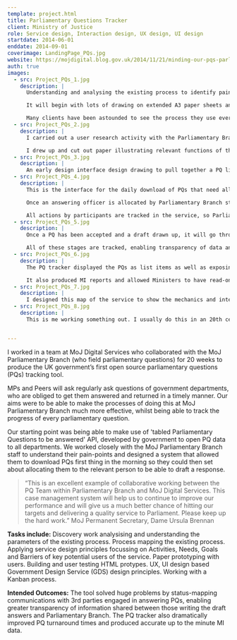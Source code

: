 ```yaml
---
template: project.html
title: Parliamentary Questions Tracker
client: Ministry of Justice
role: Service design, Interaction design, UX design, UI design
startdate: 2014-06-01
enddate: 2014-09-01
coverimage: LandingPage_PQs.jpg
website: https://mojdigital.blog.gov.uk/2014/11/21/minding-our-pqs-parliamentary-questions-tracker/
auth: true
images:
  - src: Project_PQs_1.jpg
    description: |
      Understanding and analysing the existing process to identify pain-points and opportunities to change or improve the service is the place that I start with most projects.

      It will begin with lots of drawing on extended A3 paper sheets and will eventually become a designed artefact to be used by the team and the stakeholders.

      Many clients have been astounded to see the process they use every day plotted out as a process map.
  - src: Project_PQs_2.jpg
    description: |
      I carried out a user research activity with the Parliamentary Branch staff to understand how they might percieve a user interface for the job that they do.

      I drew up and cut out paper illustrating relevant functions of the job or tracking Parliamentary Questions. I then had them put together their own personal functionality jigsaw to understand what was important to them, but also to get them thinking about their process as an interface.
  - src: Project_PQs_3.jpg
    description: |
      An early design interface design drawing to pull together a PQ list with a PQ details page.
  - src: Project_PQs_4.jpg
    description: |
      This is the interface for the daily download of PQs that need allocating to ‘answering officers.’

      Once an answering officer is allocated by Parliamentary Branch staff, the tracker sends an email with a tokenised link to the officer where they can accept or decline answering the PQ.

      All actions by participants are tracked in the service, so Parliamentary Branch always know where the PQ is in the process.
  - src: Project_PQs_5.jpg
    description: |
      Once a PQ has been accepted and a draft drawn up, it will go through a process of validation before it gets to a minister to sign off.

      All of these stages are tracked, enabling transparency of data and accountability of all parties.
  - src: Project_PQs_6.jpg
    description: |
      The PQ tracker displayed the PQs as list items as well as exposing the status and details of each PQ.

      It also produced MI reports and allowed Ministers to have read-only views of the PQs relating to their department.
  - src: Project_PQs_7.jpg
    description: |
      I designed this map of the service to show the mechanics and interdependancies of the PQ tracker tool.
  - src: Project_PQs_8.jpg
    description: |
      This is me working something out. I usually do this in an 20th century style with pen and paper.


---
```

I worked in a team at MoJ Digital Services who collaborated with the MoJ Parliamentary Branch (who field parliamentary questions) for 20 weeks to produce the UK government’s first open source parliamentary questions (PQs) tracking tool.

MPs and Peers will ask regularly ask questions of government departments, who are obliged to get them answered and returned in a timely manner. Our aims were to be able to make the processes of doing this at MoJ Parliamentary Branch much more effective, whilst being able to track the progress of every parliamentary question.

Our starting point was being able to make use of 'tabled Parliamentary Questions to be answered' API, developed by government to open PQ data to all departments. We worked closely with the MoJ Parliamentary Branch staff to understand their pain-points and designed a system that allowed them to download PQs first thing in the morning so they could then set about allocating them to the relevant person to be able to draft a response.

>“This is an excellent example of collaborative working between the PQ Team within Parliamentary Branch and MoJ Digital Services. This case management system will help us to continue to improve our performance and will give us a much better chance of hitting our targets and delivering a quality service to Parliament. Please keep up the hard work.”
MoJ Permanent Secretary, Dame Ursula Brennan

**Tasks include:**
Discovery work analysising and understanding the parameters of the existing process. Process mapping the existing process. Applying service design principles focussing on Activities, Needs, Goals and Barriers of key potential users of the service. Paper prototyping with users. Building and user testing HTML protypes. UX, UI design based Government Design Service (GDS) design principles. Working with a Kanban process.

**Intended Outcomes:**
The tool solved huge problems by status-mapping communications with 3rd parties engaged in answering PQs, enabling greater transparency of information shared between those writing the draft answers and Parliamentary Branch. The PQ tracker also dramatically improved PQ turnaround times and produced accurate up to the minute MI data.